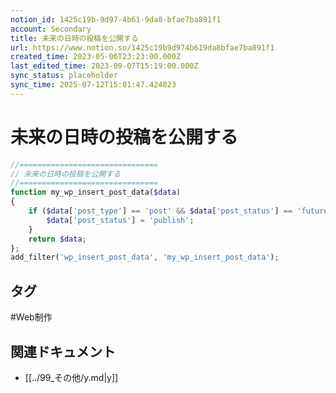 ```yaml
---
notion_id: 1425c19b-9d97-4b61-9da8-bfae7ba891f1
account: Secondary
title: 未来の日時の投稿を公開する
url: https://www.notion.so/1425c19b9d974b619da8bfae7ba891f1
created_time: 2023-05-06T23:23:00.000Z
last_edited_time: 2023-09-07T15:19:00.000Z
sync_status: placeholder
sync_time: 2025-07-12T15:01:47.424823
---
```

# 未来の日時の投稿を公開する

```php
//===============================
// 未来の日時の投稿を公開する
//===============================
function my_wp_insert_post_data($data)
{
	if ($data['post_type'] == 'post' && $data['post_status'] == 'future') {
		$data['post_status'] = 'publish';
	}
	return $data;
};
add_filter('wp_insert_post_data', 'my_wp_insert_post_data');
```

## タグ

#Web制作 

## 関連ドキュメント

- [[../99_その他/y.md|y]]
